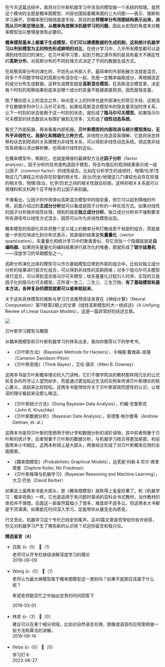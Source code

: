 在今天这篇总结中，我将对贝叶斯机器学习中涉及的模型做一个系统的梳理。虽然这个模块的主题是概率图模型，内容也围绕着概率图的三大问题——表示、推断和学习展开，但概率图归根结底是手段，其目的是**将概率分布用图结构表示出来，进而从贝叶斯定理出发，从概率角度解决机器学习的问题**。因此从宏观的角度来对概率模型加以整理是很有必要的。

**概率模型基本上都属于生成模型，它们可以建模数据的生成机制，这和统计机器学习以判别模型为主的特色形成鲜明的对比**。在统计学习中，几乎所有模型都可以追溯到线性回归的演化，在贝叶斯学习里，起到万物之源作用的是具有最大不确定性的**高斯分布**，对高斯分布的不同处理方式决定了不同的数据生成方式。

在观察高斯分布的演化时，不妨先从外部入手。最简单的外部拓展方法就是混合，将多个不同数字特征的高斯分布混杂在一起，先按一定概率抽取成分，再根据选定的成分分布生成数据，这种生成模型就是**高斯混合模型**。在高斯混合模型里，决定每个时刻的观察结果到底来自哪个成分的变量不能被直接观测，因而是隐变量。

除了横向意义上的混合之外，纵向意义上的时序也是外部演化的常见手段，这相当于在数据序列中引入马尔可夫性。如果给高斯混合模型中的隐变量添加时序关系，让下一时刻的状态依赖于这一时刻的状态，就形成了**隐马尔可夫模型**。如果隐马尔可夫模型的状态数目从有限扩展到无穷多，又形成了**线性动态系统**。

看完了外部拓展，再来看看内部拓展。**贝叶斯模型的内部改进与统计模型类似，无外乎非线性化、局部化和稀疏化三种方式**。非线性化改造容易理解，它是将状态转移和状态到观测的关系建模为非线性关系，可以得到非线性动态系统。但这类非线性系统难以求出解析解，也得进行线性的近似。

在概率模型中，稀疏化，也就是降维的最典型方法是**因子分析**（factor analysis）。因子分析的任务是构造因子模型，将去均值后的观测结果表示成一组公因子（common factor）的线性组合。比如在分析学生的成绩时，物理/化学/生物这几门课程之间会存在较强的相关性，政治/历史/地理这几门课程也会存在较强的相关性，物理/政治、化学/历史之间的相关性就会较弱，这样的相关关系就可以用理科和文科两个互不相关的公因子来刻画。

不难看出，公因子的作用类似高斯混合模型中的隐变量，但它可以起到降维的作用，前面介绍过的**主成分分析**就可以看成是因子分析的一种实现方式。如果对线性的因子分析做非线性处理，得到的就是**独立成分分析**。独立成分分析并不强制要求所有源信号以线性方式混合，因而可以作为非线性模型出现。

概率模型的局部化并非将整个定义域上的概率分布打散成若干局部的组合，而是直接一步到位地进化到分布式表示，其直接的结果是**矢量量化**（vector quantization）。矢量量化和统计学习中的聚类类似，将它添加一个隐藏层就是**自编码器**。如果将矢量量化的编码结果进行层次化的堆叠，那就形成了**玻尔兹曼机**——深度学习的早期模型之一。

高斯分布演化出来的模型可以作为基础模型应用到外部的组合中。比如对独立成分分析的结果进行层次化组合，可以得到非线性的高斯网络；对多个隐马尔可夫模型进行混合，可以得到混合隐马尔可夫模型；给矢量量化过程引入时序，实现的又是因子化的隐马尔可夫模型。正所谓一生二、二生三、三生万物，**有了基础模型和基本方法，各种复杂的模型就都可以被串联起来**。

关于这些具体模型的推断与学习方法推荐阅读发表在《神经计算》（Neural Computation）第11卷第2期上的文章《线性高斯模型的大一统综述》（A Unifying Review of Linear Gaussian Models），这是一篇非常好的综述文章。

![](https://static001.geekbang.org/resource/image/b7/58/b7ca408ee79402b8174dec9aa1fbdf58.png?wh=637%2A484)

贝叶斯学习模型鸟瞰图

从概率图模型和贝叶斯机器学习的体系出发，我向你推荐以下的参考书。

- 《贝叶斯方法》（Bayesian Methods for Hackers），卡梅隆·戴维森-皮隆（Cameron Davidson-Pilon）
- 《贝叶斯思维》（Think Bayes），艾伦·唐尼（Allen B. Downey）

这两本书是贝叶斯概率理论的入门读物，它们不像学院派的教材那样用冗长的公式和复杂的符号让人望而却步，而是通过更加贴近生活的实例来传递贝叶斯理论的核心要义，读起来比较轻松。这两本书能带给你关于贝叶斯直观而感性的认识，让艰深的理论看起来没那么晦涩。

- 《贝叶斯统计方法》（Doing Bayesian Data Analysis），约翰·克鲁斯克（John K. Kruschke）
- 《贝叶斯数据分析》（Bayesian Data Analysis），安德鲁·格尔曼等（Andrew Gelman, et. al.）

这两本书是将贝叶斯的思想用于统计学和数据分析的进阶读物，其中前者侧重于贝叶斯的统计学，后者侧重于贝叶斯的数据分析，与机器学习结合得更加紧密。和前面两本小书相比，这两本称得上是大部头，两者结合形成了对贝叶斯概率应用的全面图景。

- 《概率图模型》（Probabilistic Graphical Models），达芙妮·科勒 &amp; 尼尔·弗里德曼（Daphne Koller, Nir Friedman）
- 《贝叶斯推理与机器学习》（Bayesian Reasoning and Machine Learning），大卫·巴伯（David Barber）

如果说上面两本书是大部头，那《概率图模型》就称得上皇皇巨著了。和《机器学习：概率视角》一样，它也是适用于有问题时查阅的百科全书式教材，当作教材的体验并不理想。后面这一部虽然篇幅小了很多，难度却不遑多让。但这两本大书都是干货满满，如果能花时间深入学习，定能带你从量变走向质变。

行文至此，机器学习这个专栏已经走到尾声。这40篇文章是否带给你些许收获，你又对机器学习产生了哪些新的认识呢？欢迎你留言和我讨论。
<div><strong>精选留言（4）</strong></div><ul>
<li><span>吕胜</span> 👍（5） 💬（1）<div>老师可以开专栏继续讲解深度学习的理论</div>2018-09-09</li><br/><li><span>Wang</span> 👍（0） 💬（1）<div>老师认为最大熵模型属于概率图模型这一类别吗？如果不是那应该属于什么呢？

希望老师能百忙之中抽出宝贵的时间回答下</div>2019-03-01</li><br/><li><span>林彦</span> 👍（3） 💬（0）<div>建议可以在某个细分领域，比如对自然语言处理，图像或语音的应用案例做一些方法和算法的讲解。</div>2018-09-14</li><br/><li><span>ifelse</span> 👍（0） 💬（0）<div>学习打卡</div>2023-06-27</li><br/>
</ul>